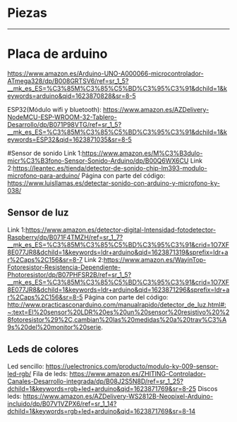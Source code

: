 # Piezas
---
# Placa de arduino
https://www.amazon.es/Arduino-UNO-A000066-microcontrolador-ATmega328/dp/B008GRTSV6/ref=sr_1_5?__mk_es_ES=%C3%85M%C3%85%C5%BD%C3%95%C3%91&dchild=1&keywords=arduino&qid=1623870828&sr=8-5

ESP32(Módulo wifi y bluetooth): https://www.amazon.es/AZDelivery-NodeMCU-ESP-WROOM-32-Tablero-Desarrollo/dp/B071P98VTG/ref=sr_1_5?__mk_es_ES=%C3%85M%C3%85%C5%BD%C3%95%C3%91&dchild=1&keywords=ESP32&qid=1623871035&sr=8-5

#Sensor de sonido
Link 1:https://www.amazon.es/M%C3%B3dulo-micr%C3%B3fono-Sensor-Sonido-Arduino/dp/B00Q6WX6CU
Link 2:https://leantec.es/tienda/detector-de-sonido-chip-lm393-modulo-microfono-para-arduino/
Página con parte del código: https://www.luisllamas.es/detectar-sonido-con-arduino-y-microfono-ky-038/

## Sensor de luz
Link 1:https://www.amazon.es/detector-digital-Intensidad-fotodetector-Raspberry/dp/B071F4TMZH/ref=sr_1_7?__mk_es_ES=%C3%85M%C3%85%C5%BD%C3%95%C3%91&crid=1O7XF8E077JR8&dchild=1&keywords=ldr+arduino&qid=1623871319&sprefix=ldr+ar%2Caps%2C156&sr=8-7
Link 2:https://www.amazon.es/WayinTop-Fotoresistor-Resistencia-Dependiente-Photoresistor/dp/B07PHFSR2B/ref=sr_1_5?__mk_es_ES=%C3%85M%C3%85%C5%BD%C3%95%C3%91&crid=1O7XF8E077JR8&dchild=1&keywords=ldr+arduino&qid=1623871296&sprefix=ldr+ar%2Caps%2C156&sr=8-5
Página con parte del código: http://www.practicasconarduino.com/manualrapido/detector_de_luz.html#:~:text=El%20sensor%20LDR%20es%20un%20sensor%20resistivo%20%28fotoresistor%29%2C,cambian%20las%20medidas%20a%20trav%C3%A9s%20del%20monitor%20serie.

## Leds de colores
Led sencillo: https://uelectronics.com/producto/modulo-ky-009-sensor-led-rgb/
Fila de leds: https://www.amazon.es/ZHITING-Controlador-Canales-Desarrollo-integrada/dp/B08J2S5N8D/ref=sr_1_25?dchild=1&keywords=rgb+led+arduino&qid=1623871769&sr=8-25
Discos leds: https://www.amazon.es/AZDelivery-WS2812B-Neopixel-Arduino-incluido/dp/B07V1VZPX6/ref=sr_1_14?dchild=1&keywords=rgb+led+arduino&qid=1623871769&sr=8-14



